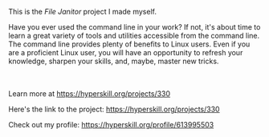 This is the *File Janitor* project I made myself.


<p>Have you ever used the command line in your work? If not, it's about time to learn a great variety of tools and utilities accessible from the command line. The command line provides plenty of benefits to Linux users. Even if you are a proficient Linux user, you will have an opportunity to refresh your knowledge, sharpen your skills, and, maybe, master new tricks.</p><br/><br/>Learn more at <a href="https://hyperskill.org/projects/330?utm_source=ide&utm_medium=ide&utm_campaign=ide&utm_content=project-card">https://hyperskill.org/projects/330</a>

Here's the link to the project: https://hyperskill.org/projects/330

Check out my profile: https://hyperskill.org/profile/613995503